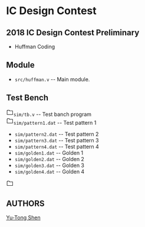# IC Design Contest

## 2018 IC Design Contest Preliminary
- Huffman Coding

## Module
- `src/huffman.v` -- Main module.

## Test Bench
![dir_pic](img/dir_pic.png)`sim/tb.v` -- Test banch program<br>
![dir_pic](img/dir_pic.png)`sim/pattern1.dat` -- Test pattern 1
- `sim/pattern2.dat` -- Test pattern 2
- `sim/pattern3.dat` -- Test pattern 3
- `sim/pattern4.dat` -- Test pattern 4
- `sim/golden1.dat` -- Golden 1
- `sim/golden2.dat` -- Golden 2
- `sim/golden3.dat` -- Golden 3
- `sim/golden4.dat` -- Golden 4

![dir_pic](img/dir_pic.png)

## AUTHORS
[Yu-Tong Shen](https://github.com/yutongshen/)

